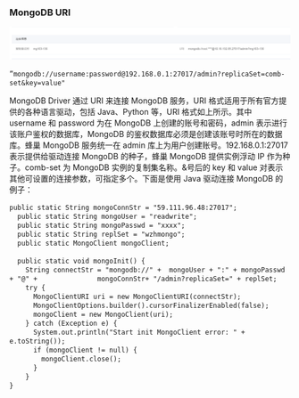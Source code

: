 

### MongoDB URI

![](../image/MongoDBURI.png)

    ”mongodb://username:password@192.168.0.1:27017/admin?replicaSet=comb-set&key=value"

MongoDB Driver 通过 URI 来连接 MongoDB 服务，URI 格式适用于所有官方提供的各种语言驱动，包括 Java、Python 等，URI 格式如上所示。其中 username 和 password 为在 MongoDB 上创建的账号和密码，admin 表示进行该账户鉴权的数据库，MongoDB 的鉴权数据库必须是创建该账号时所在的数据库。蜂巢 MongoDB 服务统一在 admin 库上为用户创建账号。192.168.0.1:27017 表示提供给驱动连接 MongoDB 的种子，蜂巢 MongoDB 提供实例浮动 IP 作为种子。comb-set 为 MongoDB 实例的复制集名称。&号后的 key 和 value 对表示其他可设置的连接参数，可指定多个。下面是使用 Java 驱动连接 MongoDB 的例子：


    public static String mongoConnStr = "59.111.96.48:27017";
      public static String mongoUser = "readwrite";
      public static String mongoPasswd = "xxxx";
      public static String replSet = "wzhmongo";
      public static MongoClient mongoClient;
    
      public static void mongoInit() {  
        String connectStr = "mongodb://" +  mongoUser + ":" + mongoPasswd + "@" + 				mongoConnStr+ "/admin?replicaSet=" + replSet;
        try {
          MongoClientURI uri = new MongoClientURI(connectStr);
          MongoClientOptions.builder().cursorFinalizerEnabled(false);
          mongoClient = new MongoClient(uri);
        } catch (Exception e) {
          System.out.println("Start init MongoClient error: " + e.toString());
          if (mongoClient != null) {
            mongoClient.close();
          }
        }
    }














